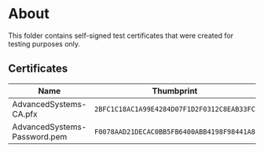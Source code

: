 # About

This folder contains self-signed test certificates that were created for testing
purposes only.

## Certificates

| Name                         | Thumbprint                                 |
|------------------------------|--------------------------------------------|
| AdvancedSystems-CA.pfx       | `2BFC1C18AC1A99E4284D07F1D2F0312C8EAB33FC` |
| AdvancedSystems-Password.pem | `F0078AAD21DECAC0BB5FB6400ABB4198F98441A8` |
